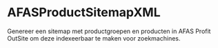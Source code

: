 # AFASProductSitemapXML
Genereer een sitemap met productgroepen en producten in AFAS Profit OutSite om deze indexeerbaar te maken voor zoekmachines.
